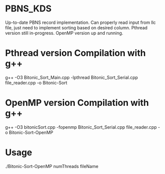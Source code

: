 # PBNS_KDS

Up-to-date PBNS record implementation. Can properly read input from llc file, just need to implement sorting based on desired column. Pthread version still in-progress. OpenMP version up and running.

# Pthread version Compilation with g++
g++ -O3 Bitonic_Sort_Main.cpp -lpthread Bitonic_Sort_Serial.cpp file_reader.cpp -o Bitonic-Sort

# OpenMP version Compilation with g++
g++ -O3 bitonicSort.cpp -fopenmp Bitonic_Sort_Serial.cpp file_reader.cpp -o Bitonic-Sort-OpenMP

# Usage
./Bitonic-Sort-OpenMP numThreads fileName
